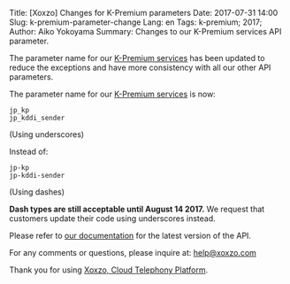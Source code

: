 Title: [Xoxzo] Changes for K-Premium parameters
Date: 2017-07-31 14:00
Slug: k-premium-parameter-change
Lang: en
Tags: k-premium; 2017;
Author: Aiko Yokoyama
Summary: Changes to our K-Premium services API parameter.

The parameter name for our
[K-Premium services](https://help.xoxzo.com/en/xoxzo-cloud-telephony/articles/the-k-premium-service/)
has been updated to reduce the exceptions and have more consistency with all our other API parameters.

The parameter name for our [K-Premium services](https://help.xoxzo.com/en/xoxzo-cloud-telephony/articles/the-k-premium-service/) is now:

```
jp_kp
jp_kddi_sender
```
(Using underscores)

Instead of:
```
jp-kp
jp-kddi-sender
```
(Using dashes)

__Dash types are still acceptable until August 14 2017.__ We request
that customers update their code using underscores instead.

Please refer to [our documentation](http://docs.xoxzo.com/en/sms.html#jp-specific-optional-parameters) 
for the latest version of the API.

For any comments or questions, please inquire at: help@xoxzo.com

Thank you for using [Xoxzo, Cloud Telephony Platform](https://www.xoxzo.com/en/).
